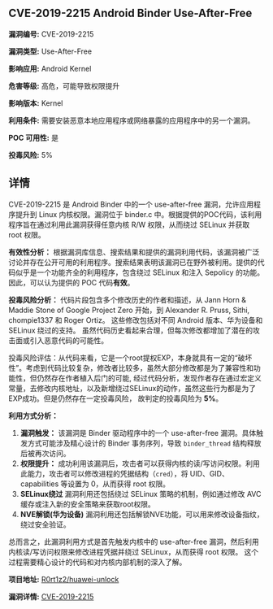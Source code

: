 ## CVE-2019-2215 Android Binder Use-After-Free

**漏洞编号:** CVE-2019-2215

**漏洞类型:** Use-After-Free

**影响应用:** Android Kernel

**危害等级:** 高危，可能导致权限提升

**影响版本:** Kernel

**利用条件:** 需要安装恶意本地应用程序或网络暴露的应用程序中的另一个漏洞。

**POC 可用性:** 是

**投毒风险:** 5%

## 详情

CVE-2019-2215 是 Android Binder 中的一个 use-after-free 漏洞，允许应用程序提升到 Linux 内核权限。漏洞位于 binder.c 中。根据提供的POC代码，该利用程序旨在通过利用此漏洞获得任意内核 R/W 权限，从而绕过 SELinux 并获取 root 权限。

**有效性分析：**
根据漏洞库信息、搜索结果和提供的漏洞利用代码，该漏洞被广泛讨论并存在公开可用的利用程序。搜索结果表明该漏洞已在野外被利用。提供的代码似乎是一个功能齐全的利用程序，包含绕过 SELinux 和注入 Sepolicy 的功能。因此，可以认为提供的 POC 代码**有效**。

**投毒风险分析：**
代码片段包含多个修改历史的作者和描述，从 Jann Horn & Maddie Stone of Google Project Zero 开始，到 Alexander R. Pruss, Sithi, chompie1337 和 Roger Ortiz。 这些修改包括对不同 Android 版本、华为设备和 SELinux 绕过的支持。 虽然代码历史看起来合理，但每次修改都增加了潜在的攻击面或引入恶意代码的可能性。

投毒风险评估：从代码来看，它是一个root提权EXP，本身就具有一定的“破坏性”。考虑到代码比较复杂，修改者比较多，虽然大部分修改都是为了兼容性和功能性，但仍然存在作者植入后门的可能, 经过代码分析，发现作者存在通过宏定义常量，去修改内核地址，以及新增绕过SELinux的动作，虽然这些行为都是为了EXP成功。但是仍然存在一定投毒风险， 故判定的投毒风险为 **5%**。

**利用方式分析：**
1.  **漏洞触发：** 该漏洞是 Binder 驱动程序中的一个 use-after-free 漏洞。具体触发方式可能涉及精心设计的 Binder 事务序列，导致 `binder_thread` 结构释放后被再次访问。
2.  **权限提升：** 成功利用该漏洞后，攻击者可以获得内核的读/写访问权限。利用此能力，攻击者可以修改进程的凭据结构（`cred`），将 UID、GID、capabilities 等设置为 0，从而获得 root 权限。
3. **SELinux绕过** 漏洞利用还包括绕过 SELinux 策略的机制，例如通过修改 AVC 缓存或注入新的安全策略来获取root权限。
4. **NVE解锁(华为设备)** 漏洞利用还包括解锁NVE功能，可以用来修改设备指纹，绕过安全验证。

总而言之，此漏洞利用方式是首先触发内核中的 use-after-free 漏洞，然后利用内核读/写访问权限来修改进程凭据并绕过 SELinux，从而获得 root 权限。 这个过程需要精心设计的代码和对内核内部机制的深入了解。

**项目地址:** [R0rt1z2/huawei-unlock](https://github.com/R0rt1z2/huawei-unlock)

**漏洞详情:** [CVE-2019-2215](https://nvd.nist.gov/vuln/detail/CVE-2019-2215)